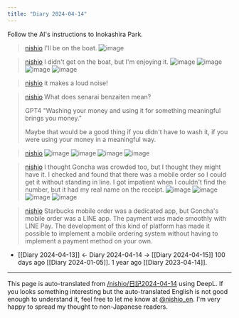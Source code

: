 ```yaml
---
title: "Diary 2024-04-14"
---
```



Follow the AI's instructions to Inokashira Park.
> [nishio](https://twitter.com/nishio/status/1779389496750145952/quick_promote_web/intro) I'll be on the boat.
>  ![image](https://pbs.twimg.com/media/GLGpUI1bEAAjA4S?format=jpg&name=large#.png)

> [nishio](https://twitter.com/nishio/status/1779397341184933959) I didn't get on the boat, but I'm enjoying it.
>  ![image](https://pbs.twimg.com/media/GLGwcVhbkAA620Q?format=jpg&name=small#.png) ![image](https://pbs.twimg.com/media/GLGwcVtaAAAIoQ4?format=jpg&name=small#.png) ![image](https://pbs.twimg.com/media/GLGwcVkbQAAf48B?format=jpg&name=small#.png) ![image](https://pbs.twimg.com/media/GLGwcVrbsAAwv4K?format=jpg&name=small#.png)

> [nishio](https://twitter.com/nishio/status/1779397999757812171) it makes a loud noise!

> [nishio](https://twitter.com/nishio/status/1779402259140624504) What does senarai benzaiten mean?
>
>  GPT4 "Washing your money and using it for something meaningful brings you money."
>
>  Maybe that would be a good thing if you didn't have to wash it, if you were using your money in a meaningful way.

> [nishio](https://twitter.com/nishio/status/1779412870218084785)
>  ![image](https://pbs.twimg.com/media/GLG-kndaQAAhSmX?format=jpg&name=medium#.png) ![image](https://pbs.twimg.com/media/GLG-knfaYAARPEw?format=jpg&name=small#.png) ![image](https://pbs.twimg.com/media/GLG-kneb0AAYB7m?format=jpg&name=small#.png) ![image](https://pbs.twimg.com/media/GLG-kndasAEnDMI?format=jpg&name=small#.png)

> [nishio](https://twitter.com/nishio/status/1779414999750029576) I thought Goncha was crowded too, but I thought they might have it. I checked and found that there was a mobile order so I could get it without standing in line. I got impatient when I couldn't find the number, but it had my real name on the receipt.
>  ![image](https://pbs.twimg.com/media/GLHAgkDagAAi1JQ?format=jpg&name=medium#.png) ![image](https://pbs.twimg.com/media/GLHAgkFbMAAC0Sa?format=jpg&name=medium#.png) ![image](https://pbs.twimg.com/media/GLHAgkGbgAAXrpx?format=jpg&name=900x900#.png) ![image](https://pbs.twimg.com/media/GLHAgkAa8AAfQOf?format=jpg&name=medium#.png)

> [nishio](https://twitter.com/nishio/status/1779417448904785989) Starbucks mobile order was a dedicated app, but Goncha's mobile order was a LINE app. The payment was made smoothly with LINE Pay. The development of this kind of platform has made it possible to implement a mobile ordering system without having to implement a payment method on your own.

- [[Diary 2024-04-13]] ← Diary 2024-04-14 → [[Diary 2024-04-15]]
100 days ago [[Diary 2024-01-05]].
1 year ago [[Diary 2023-04-14]].
---
This page is auto-translated from [/nishio/日記2024-04-14](https://scrapbox.io/nishio/日記2024-04-14) using DeepL. If you looks something interesting but the auto-translated English is not good enough to understand it, feel free to let me know at [@nishio_en](https://twitter.com/nishio_en). I'm very happy to spread my thought to non-Japanese readers.